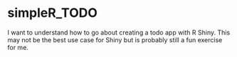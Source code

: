 # simpleR_TODO

I want to understand how to go about creating a todo app with R Shiny. This may not be the best use case for Shiny but is probably still a fun exercise for me.
